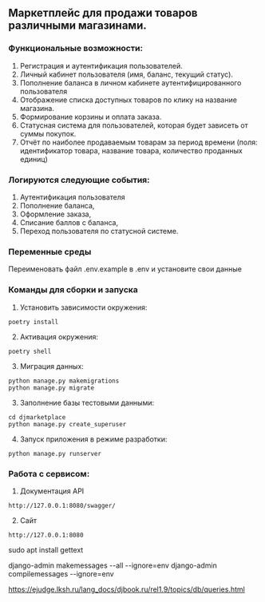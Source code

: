 ## Маркетплейс для продажи товаров различными магазинами.

### Функциональные возможности:
1. Регистрация и аутентификация пользователей.
2. Личный кабинет пользователя (имя, баланс, текущий статус).
3. Пополнение баланса в личном кабинете аутентифицированного пользователя
4. Отображение списка доступных товаров по клику на название магазина.
5. Формирование корзины и оплата заказа.
6. Статусная система для пользователей, которая будет зависеть от суммы покупок.
7. Отчёт по наиболее продаваемым товарам за период времени (поля: идентификатор товара, название товара, количество проданных единиц)

### Логируются следующие события:
1. Аутентификация пользователя
2. Пополнение баланса,
3. Оформление заказа,
4. Списание баллов с баланса,
5. Переход пользователя по статусной системе.


### Переменные среды
Переименовать файл .env.example в .env и установите свои данные

### Команды для сборки и запуска

1. Установить зависимости окружения: 
```
poetry install
```
2. Активация окружения: 
```
poetry shell
```
3. Миграция данных: 
```
python manage.py makemigrations
python manage.py migrate
```
3. Заполнение базы тестовыми данными:
```
cd djmarketplace
python manage.py create_superuser
```

4. Запуск приложения в режиме разработки:
```
python manage.py runserver
```

### Работа с сервисом:
1. Документация API
```
http://127.0.0.1:8080/swagger/
```
2. Сайт
```
http://127.0.0.1:8080
```

sudo apt install gettext

django-admin makemessages --all --ignore=env
django-admin compilemessages --ignore=env


https://ejudge.lksh.ru/lang_docs/djbook.ru/rel1.9/topics/db/queries.html